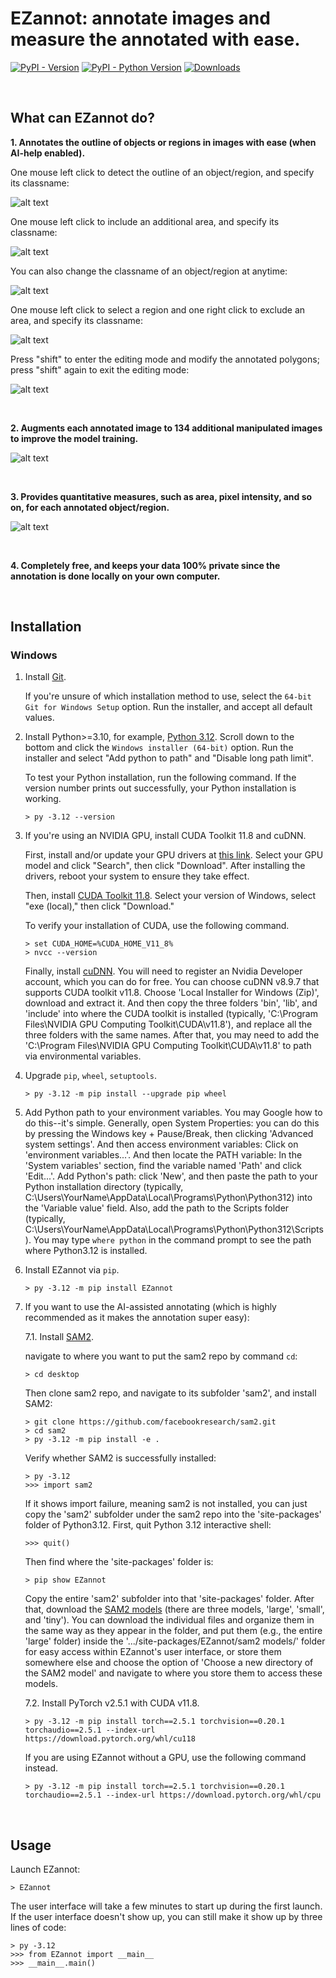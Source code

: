 # EZannot: annotate images and measure the annotated with ease.

[![PyPI - Version](https://img.shields.io/pypi/v/EZannot)](https://pypi.org/project/EZannot/)
[![PyPI - Python Version](https://img.shields.io/pypi/pyversions/EZannot)](https://pypi.org/project/EZannot/)
[![Downloads](https://static.pepy.tech/badge/EZannot)](https://pepy.tech/project/EZannot)

<p>&nbsp;</p>

## What can EZannot do?

**1. Annotates the outline of objects or regions in images with ease (when AI-help enabled).**

   One mouse left click to detect the outline of an object/region, and specify its classname:
   
   ![alt text](https://github.com/yujiahu415/EZannot/blob/main/Examples/Left_select.gif?raw=true)

   One mouse left click to include an additional area, and specify its classname:
   
   ![alt text](https://github.com/yujiahu415/EZannot/blob/main/Examples/Left_include.gif?raw=true)

   You can also change the classname of an object/region at anytime:
   
   ![alt text](https://github.com/yujiahu415/EZannot/blob/main/Examples/Left_change.gif?raw=true)

   One mouse left click to select a region and one right click to exclude an area, and specify its classname:
   
   ![alt text](https://github.com/yujiahu415/EZannot/blob/main/Examples/Right_remove.gif?raw=true)

   Press "shift" to enter the editing mode and modify the annotated polygons; press "shift" again to exit the editing mode:

   ![alt text](https://github.com/yujiahu415/EZannot/blob/main/Examples/Shift_modify.gif?raw=true)

<p>&nbsp;</p>

**2. Augments each annotated image to 134 additional manipulated images to improve the model training.**

   ![alt text](https://github.com/yujiahu415/EZannot/blob/main/Examples/Augmentation.png?raw=true)

<p>&nbsp;</p>

**3. Provides quantitative measures, such as area, pixel intensity, and so on, for each annotated object/region.**

   ![alt text](https://github.com/yujiahu415/EZannot/blob/main/Examples/Measurements.png?raw=true)

<p>&nbsp;</p>

**4. Completely free, and keeps your data 100% private since the annotation is done locally on your own computer.**

<p>&nbsp;</p>

## Installation

### Windows

1. Install [Git][]. 

   If you're unsure of which installation method to use, select the `64-bit Git for Windows Setup` option. Run the installer, and accept all default values.

2. Install Python>=3.10, for example, [Python 3.12][]. Scroll down to the bottom and click the `Windows installer (64-bit)` option. Run the installer and select "Add python to path" and "Disable long path limit".

   To test your Python installation, run the following command. If the version
   number prints out successfully, your Python installation is working.

   ```pwsh-session
   > py -3.12 --version
   ```

3. If you're using an NVIDIA GPU, install CUDA Toolkit 11.8 and cuDNN.

   First, install and/or update your GPU drivers at
   [this link](https://www.nvidia.com/Download/index.aspx). Select your GPU
   model and click "Search", then click "Download". After installing the
   drivers, reboot your system to ensure they take effect.

   Then, install [CUDA Toolkit 11.8](https://developer.nvidia.com/cuda-11-8-0-download-archive?target_os=Windows&target_arch=x86_64).
   Select your version of Windows, select "exe (local)," then click "Download."

   To verify your installation of CUDA, use the following command.

   ```pwsh-session
   > set CUDA_HOME=%CUDA_HOME_V11_8%
   > nvcc --version
   ```

   Finally, install [cuDNN](https://developer.nvidia.com/rdp/cudnn-archive). 
   You will need to register an Nvidia Developer account, which you can do for free. You can choose cuDNN v8.9.7 that supports CUDA toolkit v11.8. Choose 'Local Installer for Windows (Zip)', download and extract it. And then copy the three folders 'bin', 'lib', and 'include' into where the CUDA toolkit is installed (typically, 'C:\Program Files\NVIDIA GPU Computing Toolkit\CUDA\v11.8\'), and replace all the three folders with the same names. After that, you may need to add the 'C:\Program Files\NVIDIA GPU Computing Toolkit\CUDA\v11.8' to path via environmental variables.

4. Upgrade `pip`, `wheel`, `setuptools`.
   
   ```pwsh-session
   > py -3.12 -m pip install --upgrade pip wheel 
   ```

5. Add Python path to your environment variables. You may Google how to do this--it's simple. Generally, open System Properties: you can do this by pressing the Windows key + Pause/Break, then clicking 'Advanced system settings'. And then access environment variables: Click on 'environment variables...'. 
And then locate the PATH variable: In the 'System variables' section, find the variable named 'Path' and click 'Edit...'. Add Python's path: click 'New', and then paste the path to your Python installation directory (typically, C:\Users\YourName\AppData\Local\Programs\Python\Python312) into the 'Variable value' field. Also, add the path to the Scripts folder (typically, C:\Users\YourName\AppData\Local\Programs\Python\Python312\Scripts). You may type `where python` in the command prompt to see the path where Python3.12 is installed.

6. Install EZannot via `pip`.
   
   ```pwsh-session
   > py -3.12 -m pip install EZannot
   ```

7. If you want to use the AI-assisted annotating (which is highly recommended as it makes the annotation super easy):
   
   7.1. Install [SAM2][].
   
      navigate to where you want to put the sam2 repo by command `cd`:
      ```pwsh-session
      > cd desktop
      ```
      
      Then clone sam2 repo, and navigate to its subfolder 'sam2', and install SAM2:
      ```pwsh-session
      > git clone https://github.com/facebookresearch/sam2.git
      > cd sam2
      > py -3.12 -m pip install -e .
      ```
      
      Verify whether SAM2 is successfully installed:
      ```pwsh-session
      > py -3.12
      >>> import sam2
      ```
      
      If it shows import failure, meaning sam2 is not installed, you can just copy the 'sam2' subfolder under the sam2 repo into the 'site-packages' folder of Python3.12. First, quit Python 3.12 interactive shell:
      ```pwsh-session
      >>> quit()
      ```
      
      Then find where the 'site-packages' folder is:
      ```pwsh-session
      > pip show EZannot
      ```
      
      Copy the entire 'sam2' subfolder into that 'site-packages' folder.
      After that, download the [SAM2 models](https://github.com/yujiahu415/EZannot/tree/main/SAM2%20models) (there are three models, 'large', 'small', and 'tiny'). You can download the individual files and organize them in the same way as they appear in the folder, and put them (e.g., the entire 'large' folder) inside the '.../site-packages/EZannot/sam2 models/' folder for easy access within EZannot's user interface, or store them somewhere else and choose the option of 'Choose a new directory of the SAM2 model' and navigate to where you store them to access these models.
   
   7.2. Install PyTorch v2.5.1 with CUDA v11.8.
   
      ```pwsh-session
      > py -3.12 -m pip install torch==2.5.1 torchvision==0.20.1 torchaudio==2.5.1 --index-url https://download.pytorch.org/whl/cu118
      ```
   
      If you are using EZannot without a GPU, use the following command instead.
   
      ```pwsh-session
      > py -3.12 -m pip install torch==2.5.1 torchvision==0.20.1 torchaudio==2.5.1 --index-url https://download.pytorch.org/whl/cpu
      ```

<p>&nbsp;</p>

## Usage

Launch EZannot:

   ```pwsh-session
   > EZannot
   ```
   
   The user interface will take a few minutes to start up during the first launch. If the user interface doesn't show up, you can still make it show up by three lines of code:
   ```pwsh-session
   > py -3.12
   >>> from EZannot import __main__
   >>> __main__.main()
   ```

[Git]: https://git-scm.com/download/win
[Python 3.12]: https://www.python.org/downloads/release/python-31210/
[SAM2]: https://github.com/facebookresearch/sam2
